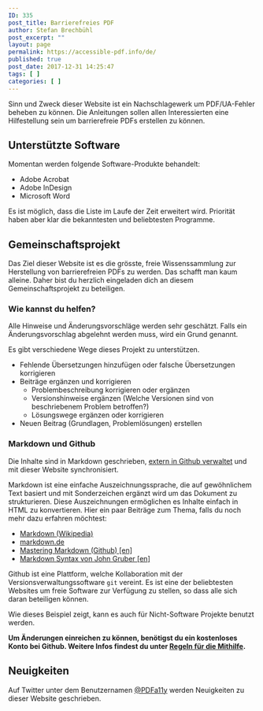 ```yaml
---
ID: 335
post_title: Barrierefreies PDF
author: Stefan Brechbühl
post_excerpt: ""
layout: page
permalink: https://accessible-pdf.info/de/
published: true
post_date: 2017-12-31 14:25:47
tags: [ ]
categories: [ ]
---
```

Sinn und Zweck dieser Website ist ein Nachschlagewerk um PDF/UA-Fehler beheben zu können. Die Anleitungen sollen allen Interessierten eine Hilfestellung sein um barrierefreie PDFs erstellen zu können.

<h2>Unterstützte Software</h2>

Momentan werden folgende Software-Produkte behandelt:

<ul>
<li>Adobe Acrobat</li>
<li>Adobe InDesign </li>
<li>Microsoft Word</li>
</ul>

Es ist möglich, dass die Liste im Laufe der Zeit erweitert wird. Priorität haben aber klar die bekanntesten und beliebtesten Programme.

<h2>Gemeinschaftsprojekt</h2>

Das Ziel dieser Website ist es die grösste, freie Wissenssammlung zur Herstellung von barrierefreien PDFs zu werden. Das schafft man kaum alleine. Daher bist du herzlich eingeladen dich an diesem Gemeinschaftsprojekt zu beteiligen.

<h3>Wie kannst du helfen?</h3>

Alle Hinweise und Änderungsvorschläge werden sehr geschätzt. Falls ein Änderungsvorschlag abgelehnt werden muss, wird ein Grund genannt.

Es gibt verschiedene Wege dieses Projekt zu unterstützen.

<ul>
<li>Fehlende Übersetzungen hinzufügen oder falsche Übersetzungen korrigieren</li>
<li>Beiträge ergänzen und korrigieren 

<ul>
<li>Problembeschreibung korrigieren oder ergänzen</li>
<li>Versionshinweise ergänzen (Welche Versionen sind von beschriebenem Problem betroffen?)</li>
<li>Lösungswege ergänzen oder korrigieren</li>
</ul></li>
<li>Neuen Beitrag (Grundlagen, Problemlösungen) erstellen</li>
</ul>

<h3>Markdown und Github</h3>

Die Inhalte sind in Markdown geschrieben, <a href="https://github.com/pixelstrolch/accessible-pdf">extern in Github verwaltet</a> und mit dieser Website synchronisiert.

Markdown ist eine einfache Auszeichnungssprache, die auf gewöhnlichem Text basiert und mit Sonderzeichen ergänzt wird um das Dokument zu strukturieren. Diese Auszeichnungen ermöglichen es Inhalte einfach in HTML zu konvertieren. Hier ein paar Beiträge zum Thema, falls du noch mehr dazu erfahren möchtest:

<ul>
<li><a href="https://de.wikipedia.org/wiki/Markdown">Markdown (Wikipedia)</a></li>
<li><a href="http://markdown.de/">markdown.de</a></li>
<li><a href="https://guides.github.com/features/mastering-markdown/">Mastering Markdown (Github) [en]</a></li>
<li><a href="https://daringfireball.net/projects/markdown/syntax">Markdown Syntax von John Gruber [en]</a></li>
</ul>

Github ist eine Plattform, welche Kollaboration mit der Versionsverwaltungssoftware <code>git</code> vereint. Es ist eine der beliebtesten Websites um freie Software zur Verfügung zu stellen, so dass alle sich daran beteiligen können.

Wie dieses Beispiel zeigt, kann es auch für Nicht-Software Projekte benutzt werden.

<strong>Um Änderungen einreichen zu können, benötigst du ein kostenloses Konto bei Github. Weitere Infos findest du unter <a href="https://github.com/pixelstrolch/accessible-pdf/blob/master/CONTRIBUTING.md#de">Regeln für die Mithilfe</a>.</strong>

<h2>Neuigkeiten</h2>

Auf Twitter unter dem Benutzernamen <a href="https://twitter.com/PDFa11y">@PDFa11y</a> werden Neuigkeiten zu dieser Website geschrieben.